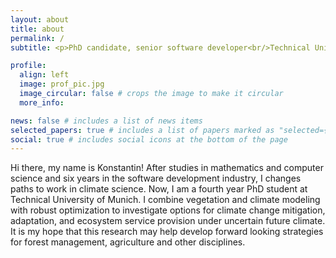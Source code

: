 ```yaml
---
layout: about
title: about
permalink: /
subtitle: <p>PhD candidate, senior software developer<br/>Technical University of Munich, Hans-Carl-von-Carlowitz-Platz 2, 85354 Freising, Germany</p><br/><br/>

profile:
  align: left
  image: prof_pic.jpg
  image_circular: false # crops the image to make it circular
  more_info: 

news: false # includes a list of news items
selected_papers: true # includes a list of papers marked as "selected={true}"
social: true # includes social icons at the bottom of the page
---
```


Hi there, my name is Konstantin! After studies in mathematics and computer science and six years in the software development industry, I changes paths to work in climate science. Now, I am a fourth year PhD student at Technical University of Munich. I combine vegetation and climate modeling with robust optimization to investigate options for climate change mitigation, adaptation, and ecosystem service provision under uncertain future climate. It is my hope that this research may help develop forward looking strategies for forest management, agriculture and other disciplines.
<br/><br/><br/><br/>

